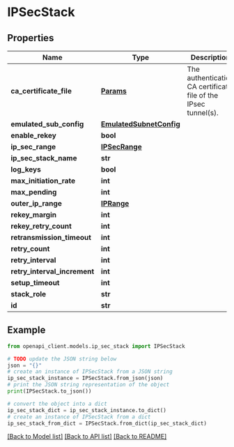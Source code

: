 # IPSecStack


## Properties

Name | Type | Description | Notes
------------ | ------------- | ------------- | -------------
**ca_certificate_file** | [**Params**](Params.md) | The authentication CA certificate file of the IPsec tunnel(s). | [optional] 
**emulated_sub_config** | [**EmulatedSubnetConfig**](EmulatedSubnetConfig.md) |  | 
**enable_rekey** | **bool** |  | 
**ip_sec_range** | [**IPSecRange**](IPSecRange.md) |  | 
**ip_sec_stack_name** | **str** |  | 
**log_keys** | **bool** |  | 
**max_initiation_rate** | **int** |  | 
**max_pending** | **int** |  | 
**outer_ip_range** | [**IPRange**](IPRange.md) |  | 
**rekey_margin** | **int** |  | 
**rekey_retry_count** | **int** |  | 
**retransmission_timeout** | **int** |  | 
**retry_count** | **int** |  | 
**retry_interval** | **int** |  | 
**retry_interval_increment** | **int** |  | 
**setup_timeout** | **int** |  | 
**stack_role** | **str** |  | 
**id** | **str** |  | 

## Example

```python
from openapi_client.models.ip_sec_stack import IPSecStack

# TODO update the JSON string below
json = "{}"
# create an instance of IPSecStack from a JSON string
ip_sec_stack_instance = IPSecStack.from_json(json)
# print the JSON string representation of the object
print(IPSecStack.to_json())

# convert the object into a dict
ip_sec_stack_dict = ip_sec_stack_instance.to_dict()
# create an instance of IPSecStack from a dict
ip_sec_stack_from_dict = IPSecStack.from_dict(ip_sec_stack_dict)
```
[[Back to Model list]](../README.md#documentation-for-models) [[Back to API list]](../README.md#documentation-for-api-endpoints) [[Back to README]](../README.md)


